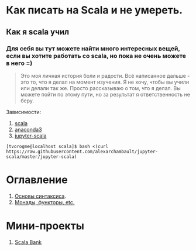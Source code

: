 # Как писать на Scala и не умереть.
## Как я scala учил 
### Для себя вы тут можете найти много интересных вещей, если вы хотите работать со scala, но пока не очень можете в него =)

> Это моя личная история боли и радости. Всё написанное дальше - это то, что я делал на момент изучения. Я не хочу, чтобы вы учили или делали так же. Просто рассказываю о том, что я делал. Вы можете пойти по этому пути, но за результат я ответственность не беру.

Зависимости:

1. [scala](https://www.scala-lang.org/)
2. [anaconda3](https://www.continuum.io/downloads)
3. [jupyter-scala](https://github.com/alexarchambault/jupyter-scala)
```
[tvorogme@localhost scala]$ bash <(curl https://raw.githubusercontent.com/alexarchambault/jupyter-scala/master/jupyter-scala)
```
# Оглавление
1. [Основы синтаксиса](https://github.com/tvorogme/scala/blob/master/basics.ipynb).
2. [Монады, функторы, etc.](https://github.com/tvorogme/scala/blob/master/monads.ipynb)
# Мини-проекты
1. [Scala Bank](https://github.com/tvorogme/scala/blob/master/little-projects/Bank.ipynb)

